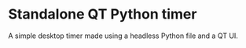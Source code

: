 # Standalone QT Python timer

A simple desktop timer made using a headless Python file and a QT UI.


